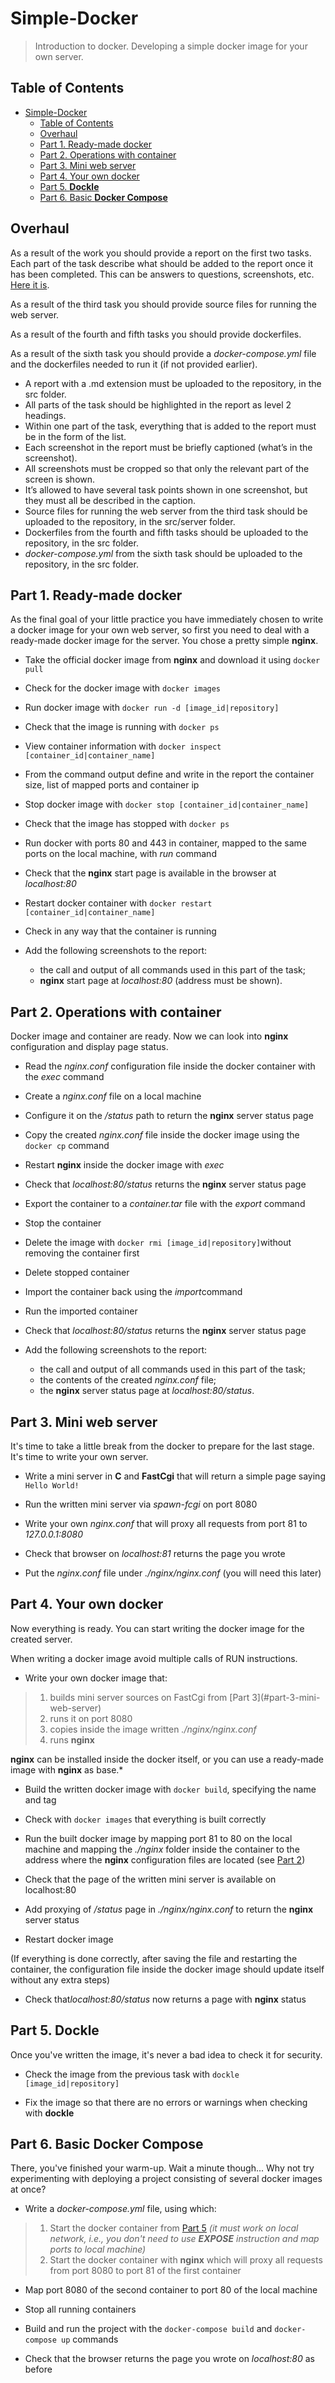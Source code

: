 # Simple-Docker

> Introduction to docker. Developing a simple docker image for your own server.

## Table of Contents

- [Simple-Docker](#simple-docker)
  - [Table of Contents](#table-of-contents)
  - [Overhaul](#overhaul)
  - [Part 1. Ready-made docker](#part-1-ready-made-docker)
  - [Part 2. Operations with container](#part-2-operations-with-container)
  - [Part 3. Mini web server](#part-3-mini-web-server)
  - [Part 4. Your own docker](#part-4-your-own-docker)
  - [Part 5. **Dockle**](#part-5-dockle)
  - [Part 6. Basic **Docker Compose**](#part-6-basic-docker-compose)

## Overhaul

As a result of the work you should provide a report on the first two tasks. Each part of the task describe what should be added to the report once it has been completed. This can be answers to questions, screenshots, etc.
[Here it is](./src/report.md).

As a result of the third task you should provide source files for running the web server.

As a result of the fourth and fifth tasks you should provide dockerfiles.

As a result of the sixth task you should provide a *docker-compose.yml* file and the dockerfiles needed to run it (if not provided earlier).

- A report with a .md extension must be uploaded to the repository, in the src folder.
- All parts of the task should be highlighted in the report as level 2 headings.
- Within one part of the task, everything that is added to the report must be in the form of the list.
- Each screenshot in the report must be briefly captioned (what’s in the screenshot).
- All screenshots must be cropped so that only the relevant part of the screen is shown.
- It’s allowed to have several task points shown in one screenshot, but they must all be described in the caption.
- Source files for running the web server from the third task should be uploaded to the repository, in the src/server folder.
- Dockerfiles from the fourth and fifth tasks should be uploaded to the repository, in the src folder.
- *docker-compose.yml* from the sixth task should be uploaded to the repository, in the src folder.

## Part 1. Ready-made docker

As the final goal of your little practice you have immediately chosen to write a docker image for your own web server, so first you need to deal with a ready-made docker image for the server.
You chose a pretty simple **nginx**.

- Take the official docker image from **nginx** and download it using `docker pull`

- Check for the docker image with `docker images`

- Run docker image with `docker run -d [image_id|repository]`

- Check that the image is running with `docker ps`

- View container information with `docker inspect [container_id|container_name]`

- From the command output define and write in the report the container size, list of mapped ports and container ip

- Stop docker image with `docker stop [container_id|container_name]`

- Check that the image has stopped with `docker ps`

- Run docker with ports 80 and 443 in container, mapped to the same ports on the local machine, with *run* command

- Check that the **nginx** start page is available in the browser at *localhost:80*

- Restart docker container with `docker restart [container_id|container_name]`

- Check in any way that the container is running

- Add the following screenshots to the report:
  - the call and output of all commands used in this part of the task;
  - **nginx** start page at *localhost:80* (address must be shown).

## Part 2. Operations with container

Docker image and container are ready. Now we can look into **nginx** configuration and display page status.

- Read the *nginx.conf* configuration file inside the docker container with the *exec* command

- Create a *nginx.conf* file on a local machine

- Configure it on the */status* path to return the **nginx** server status page

- Copy the created *nginx.conf* file inside the docker image using the `docker cp` command

- Restart **nginx** inside the docker image with *exec*

- Check that *localhost:80/status* returns the **nginx** server status page

- Export the container to a *container.tar* file with the *export* command

- Stop the container

- Delete the image with `docker rmi [image_id|repository]`without removing the container first

- Delete stopped container

- Import the container back using the *import*command

- Run the imported container

- Check that *localhost:80/status* returns the **nginx** server status page

- Add the following screenshots to the report:
  - the call and output of all commands used in this part of the task;
  - the contents of the created *nginx.conf* file;
  - the **nginx** server status page at *localhost:80/status*.

## Part 3. Mini web server

It's time to take a little break from the docker to prepare for the last stage. It's time to write your own server.

- Write a mini server in **C** and **FastCgi** that will return a simple page saying `Hello World!`

- Run the written mini server via *spawn-fcgi* on port 8080

- Write your own *nginx.conf* that will proxy all requests from port 81 to *127.0.0.1:8080*

- Check that browser on *localhost:81* returns the page you wrote

- Put the *nginx.conf* file under *./nginx/nginx.conf* (you will need this later)

## Part 4. Your own docker

Now everything is ready. You can start writing the docker image for the created server.

When writing a docker image avoid multiple calls of RUN instructions.

- Write your own docker image that:

> 1) builds mini server sources on FastCgi from [Part 3](#part-3-mini- web-server)
> 2) runs it on port 8080
> 3) copies inside the image written *./nginx/nginx.conf*
> 4) runs **nginx**

**nginx** can be installed inside the docker itself, or you can use a ready-made image with **nginx** as base.*

- Build the written docker image with `docker build`, specifying the name and tag

- Check with `docker images` that everything is built correctly

- Run the built docker image by mapping port 81 to 80 on the local machine and mapping the *./nginx* folder inside the container to the address where the **nginx** configuration files are located (see [Part 2](#part-2-operations-with-container))

- Check that the page of the written mini server is available on localhost:80

- Add proxying of */status* page in *./nginx/nginx.conf* to return the **nginx** server status

- Restart docker image

(If everything is done correctly, after saving the file and restarting the container, the configuration file inside the docker image should update itself without any extra steps)

- Check that*localhost:80/status* now returns a page with **nginx** status

## Part 5. **Dockle**

Once you've written the image, it's never a bad idea to check it for security.

- Check the image from the previous task with `dockle [image_id|repository]`

- Fix the image so that there are no errors or warnings when checking with **dockle**

## Part 6. Basic **Docker Compose**

There, you've finished your warm-up. Wait a minute though...
Why not try experimenting with deploying a project consisting of several docker images at once?

- Write a *docker-compose.yml* file, using which:

>1) Start the docker container from [Part 5](#part-5-dockle) *(it must work on local network, i.e., you don't need to use **EXPOSE** instruction and map ports to local machine)*
>2) Start the docker container with **nginx** which will proxy all requests from port 8080 to port 81 of the first container

- Map port 8080 of the second container to port 80 of the local machine

- Stop all running containers

- Build and run the project with the `docker-compose build` and `docker-compose up` commands

- Check that the browser returns the page you wrote on *localhost:80* as before
